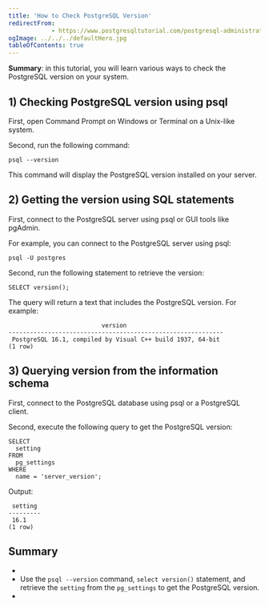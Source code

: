 ```yaml
---
title: 'How to Check PostgreSQL Version'
redirectFrom: 
            - https://www.postgresqltutorial.com/postgresql-administration/postgresql-version/
ogImage: ../../../defaultHero.jpg
tableOfContents: true
---
```

<!-- wp:paragraph -->

**Summary**: in this tutorial, you will learn various ways to check the PostgreSQL version on your system.

<!-- /wp:paragraph -->

<!-- wp:heading -->

## 1) Checking PostgreSQL version using psql

<!-- /wp:heading -->

<!-- wp:paragraph -->

First, open Command Prompt on Windows or Terminal on a Unix-like system.

<!-- /wp:paragraph -->

<!-- wp:paragraph -->

Second, run the following command:

<!-- /wp:paragraph -->

<!-- wp:code -->

```
psql --version
```

<!-- /wp:code -->

<!-- wp:paragraph -->

This command will display the PostgreSQL version installed on your server.

<!-- /wp:paragraph -->

<!-- wp:heading -->

## 2) Getting the version using SQL statements

<!-- /wp:heading -->

<!-- wp:paragraph -->

First, connect to the PostgreSQL server using psql or GUI tools like pgAdmin.

<!-- /wp:paragraph -->

<!-- wp:paragraph -->

For example, you can connect to the PostgreSQL server using psql:

<!-- /wp:paragraph -->

<!-- wp:code -->

```
psql -U postgres
```

<!-- /wp:code -->

<!-- wp:paragraph -->

Second, run the following statement to retrieve the version:

<!-- /wp:paragraph -->

<!-- wp:code {"language":"sql"} -->

```
SELECT version();
```

<!-- /wp:code -->

<!-- wp:paragraph -->

The query will return a text that includes the PostgreSQL version. For example:

<!-- /wp:paragraph -->

<!-- wp:code -->

```
                          version
------------------------------------------------------------
 PostgreSQL 16.1, compiled by Visual C++ build 1937, 64-bit
(1 row)
```

<!-- /wp:code -->

<!-- wp:heading -->

## 3) Querying version from the information schema

<!-- /wp:heading -->

<!-- wp:paragraph -->

First, connect to the PostgreSQL database using psql or a PostgreSQL client.

<!-- /wp:paragraph -->

<!-- wp:paragraph -->

Second, execute the following query to get the PostgreSQL version:

<!-- /wp:paragraph -->

<!-- wp:code {"language":"sql"} -->

```
SELECT
  setting
FROM
  pg_settings
WHERE
  name = 'server_version';
```

<!-- /wp:code -->

<!-- wp:paragraph -->

Output:

<!-- /wp:paragraph -->

<!-- wp:code -->

```
 setting
---------
 16.1
(1 row)
```

<!-- /wp:code -->

<!-- wp:heading -->

## Summary

<!-- /wp:heading -->

<!-- wp:list -->

- <!-- wp:list-item -->
- Use the `psql --version` command, `select version()` statement, and retrieve the `setting` from the `pg_settings` to get the PostgreSQL version.
- <!-- /wp:list-item -->

<!-- /wp:list -->
